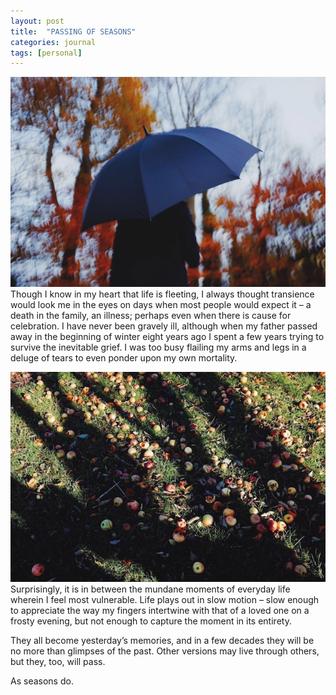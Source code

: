 ```yaml
---
layout: post
title:  "PASSING OF SEASONS"
categories: journal
tags: [personal]
---
```


<span class="image right"><img src="/assets/images/photo-2018-11-13-a.jpg" alt="" /></span>
Though I know in my heart that life is fleeting, I always thought transience would look me in the eyes on days when most people would expect it – a death in the family, an illness; perhaps even when there is cause for celebration. I have never been gravely ill, although when my father passed away in the beginning of winter eight years ago I spent a few years trying to survive the inevitable grief. I was too busy flailing my arms and legs in a deluge of tears to even ponder upon my own mortality.

<span class="image left"><img src="/assets/images/photo-2018-11-13-b.jpg" alt="" /></span>
Surprisingly, it is in between the mundane moments of everyday life wherein I feel most vulnerable. Life plays out in slow motion – slow enough to appreciate the way my fingers intertwine with that of a loved one on a frosty evening, but not enough to capture the moment in its entirety.

They all become yesterday’s memories, and in a few decades they will be no more than glimpses of the past. Other versions may live through others, but they, too, will pass.

As seasons do.
